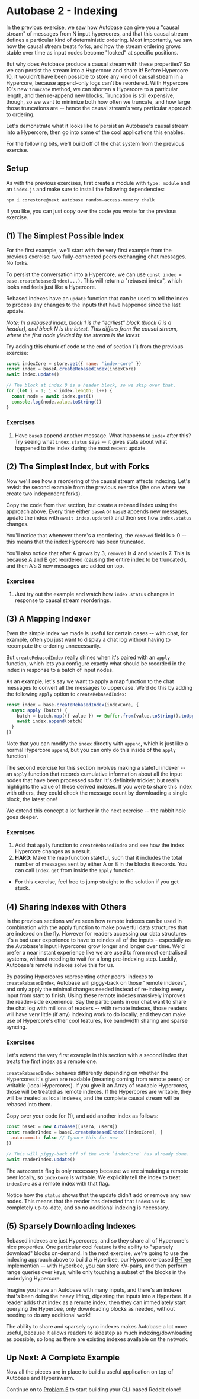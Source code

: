 # Autobase 2 - Indexing

In the previous exercise, we saw how Autobase can give you a "causal stream" of messages from N input hypercores, and that this causal stream defines a particular kind of deterministic ordering. Most importantly, we saw how the causal stream treats forks, and how the stream ordering grows stable over time as input nodes become "locked" at specific positions.

But why does Autobase produce a causal stream with these properties? So we can persist the stream into a Hypercore and share it! Before Hypercore 10, it wouldn't have been possible to store any kind of causal stream in a Hypercore, because append-only logs can't be reordered. With Hypercore 10's new `truncate` method, we can shorten a Hypercore to a particular length, and then re-append new blocks. Truncation is still expensive, though, so we want to minimize both how often we truncate, and how large those truncations are -- hence the causal stream's very particular approach to ordering.

Let's demonstrate what it looks like to persist an Autobase's causal stream into a Hypercore, then go into some of the cool applications this enables.

For the following bits, we'll build off of the chat system from the previous exercise.

## Setup

As with the previous exercises, first create a module with `type: module` and an `index.js` and make sure to install the following dependencies:
```
npm i corestore@next autobase random-access-memory chalk
```

If you like, you can just copy over the code you wrote for the previous exercise.

## (1) The Simplest Possible Index

For the first example, we'll start with the very first example from the previous exercise: two fully-connected peers exchanging chat messages. No forks. 

To persist the conversation into a Hypercore, we can use `const index = base.createRebasedIndex(...)`. This will return a "rebased index", which looks and feels just like a Hypercore.

Rebased indexes have an `update` function that can be used to tell the index to process any changes to the inputs that have happened since the last update.

*Note: In a rebased index, block 1 is the "earliest" block (block 0 is a header), and block N is the latest. This differs from the causal stream, where the first node yielded by the stream is the latest.*

Try adding this chunk of code to the end of section (1) from the previous exercise:
```js
const indexCore = store.get({ name: 'index-core' })
const index = baseA.createRebasedIndex(indexCore)
await index.update()

// The block at index 0 is a header block, so we skip over that.
for (let i = 1; i < index.length; i++) {
  const node = await index.get(i)
  console.log(node.value.toString())
}
```

### Exercises
1. Have `baseB` append another message. What happens to `index` after this? Try seeing what `index.status` says -- it gives stats about what happened to the index during the most recent update.

## (2) The Simplest Index, but with Forks

Now we'll see how a reordering of the causal stream affects indexing. Let's revisit the second example from the previous exercise (the one where we create two independent forks).

Copy the code from that section, but create a rebased index using the approach above. Every time either `baseA` or `baseB` appends new messages, update the index with `await index.update()` and then see how `index.status` changes. 

You'll notice that whenever there's a reordering, the `removed` field is > 0 -- this means that the index Hypercore has been truncated.

You'll also notice that after A grows by 3, `removed` is 4 and `added` is 7. This is because A and B get reordered (causing the entire index to be truncated), and then A's 3 new messages are added on top.

### Exercises
1. Just try out the example and watch how `index.status` changes in response to causal stream reorderings.

## (3) A Mapping Indexer

Even the simple index we made is useful for certain cases -- with chat, for example, often you just want to display a chat log without having to recompute the ordering unnecessarily.

But `createRebasedIndex` really shines when it's paired with an `apply` function, which lets you configure exactly what should be recorded in the index in response to a batch of input nodes.

As an example, let's say we want to apply a map function to the chat messages to convert all the messages to uppercase. We'd do this by adding the following `apply` option to `createRebasedIndex`:
```js
const index = base.createRebasedIndex(indexCore, {
  async apply (batch) {
    batch = batch.map(({ value }) => Buffer.from(value.toString().toUpperCase()))
    await index.append(batch)
  }
})
```

Note that you can modify the `index` directly with `append`, which is just like a normal Hypercore `append`, but you can only do this inside of the `apply` function!

The second exercise for this section involves making a stateful indexer -- an `apply` function that records cumulative information about all the input nodes that have been processed so far. It's definitely trickier, but really highlights the value of these derived indexes. If you were to share this index with others, they could check the message count by downloading a single block, the latest one!

We extend this concept a lot further in the next exercise -- the rabbit hole goes deeper.

### Exercises
1. Add that `apply` function to `createRebasedIndex` and see how the index Hypercore changes as a result.
2. __HARD__: Make the map function stateful, such that it includes the total number of messages sent by either A or B in the blocks it records. You can call `index.get` from inside the `apply` function.
  * For this exercise, feel free to jump straight to the solution if you get stuck.

## (4) Sharing Indexes with Others

In the previous sections we've seen how remote indexes can be used in combination with the apply function to make powerful data structures that are indexed on the fly. However for readers accessing our data structures it's a bad user experience to have to reindex all of the inputs - especially as the Autobase's input Hypercores grow longer and longer over time. We'd prefer a near instant experience like we are used to from most centralised systems, without needing to wait for a long pre-indexing step. Luckily, Autobase's remote indexes solve this for us.

By passing Hypercores representing other peers' indexes to `createRebasedIndex`, Autobase will piggy-back on those "remote indexes", and only apply the minimal changes needed instead of re-indexing every input from start to finish. Using these remote indexes massively improves the reader-side experience. Say the participants in our chat want to share the chat log with millions of readers -- with remote indexes, those readers will have very little (if any) indexing work to do locally, and they can make use of Hypercore's other cool features, like bandwidth sharing and sparse syncing.

### Exercises
Let's extend the very first example in this section with a second index that treats the first index as a remote one.

`createRebasedIndex` behaves differently depending on whether the Hypercores it's given are readable (meaning coming from remote peers) or writable (local Hypercores). If you give it an Array of readable Hypercores, those will be treated as remote indexes. If the Hypercores are writable, they will be treated as local indexes, and the complete causal stream will be rebased into them.

Copy over your code for (1), and add another index as follows:
```js
const baseC = new Autobase([userA, userB]) 
const readerIndex = baseC.createRebasedIndex([indexCore], {
  autocommit: false // Ignore this for now
})

// This will piggy-back off of the work `indexCore` has already done.
await readerIndex.update()
```

The `autocommit` flag is only necessary because we are simulating a remote peer locally, so `indexCore` is writable. We explicitly tell the index to treat `indexCore` as a remote index with that flag.

Notice how the `status` shows that the update didn't add or remove any new nodes. This means that the reader has detected that `indexCore` is completely up-to-date, and so no additional indexing is necessary.

## (5) Sparsely Downloading Indexes

Rebased indexes are just Hypercores, and so they share all of Hypercore's nice properties. One particular cool feature is the ability to "sparsely download" blocks on-demand. In the next exercise, we're going to use the indexing approach above to build a Hyperbee, our Hypercore-based [B-Tree](https://en.wikipedia.org/wiki/B-tree) implemention -- with Hyperbee, you can store KV-pairs, and then perform range queries over keys, while only touching a subset of the blocks in the underlying Hypercore.

Imagine you have an Autobase with many inputs, and there's an indexer that's been doing the heavy lifting, digesting the inputs into a Hyperbee. If a reader adds that index as a remote index, then they can immediately start querying the Hyperbee, only downloading blocks as needed, without needing to do any additional work!

The ability to share and sparsely sync indexes makes Autobase a lot more useful, because it allows readers to sidestep as much indexing/downloading as possible, so long as there are existing indexes available on the network.

## Up Next: A Complete Example

Now all the pieces are in place to build a useful application on top of Autobase and Hyperswarm.

Continue on to [Problem 5](../05) to start building your CLI-based Reddit clone!
